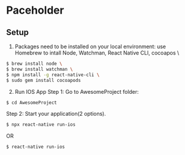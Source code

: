 # Paceholder

## Setup
1. Packages need to be installed on your local environment: use Homebrew to intall Node, Watchman, React Native CLI, cocoapos \
```bash
$ brew install node \
$ brew install watchman \
$ npm install -g react-native-cli \
$ sudo gem install cocoapods
```

2. Run IOS App
Step 1: Go to AwesomeProject folder:
```bash
$ cd AwesomeProject 
```
Step 2: Start your application(2 options). 
```bash
$ npx react-native run-ios 
```
OR 
```bash
$ react-native run-ios
```
